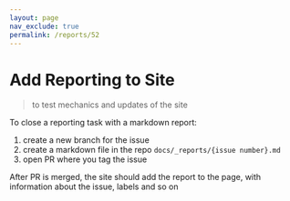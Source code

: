 ```yaml
---
layout: page
nav_exclude: true
permalink: /reports/52
---
```

# Add Reporting to Site

> to test mechanics and updates of the site

To close a reporting task with a markdown report:

1. create a new branch for the issue
2. create a markdown file in the repo `docs/_reports/{issue number}.md`
3. open PR where you tag the issue


After PR is merged, the site should add the report to the page, with information about the issue, labels and so on